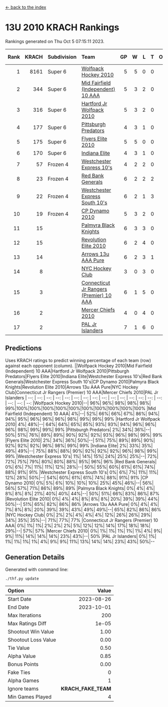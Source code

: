 [<- back to the index](readme.md)
# 13U 2010 KRACH Rankings
Rankings generated on Thu Oct  5 07:15:11 2023.

Rank|KRACH|Subdivision|Team|GP|W|L|T|OTW|OTL|SoS|Exp Wins|Win Diff
---:|---:|:---|:---|---:|---:|---:|---:|---:|---:|---:|---:|---:
1|8161|Super 6|[Wolfpack Hockey 2010](https://gamesheetstats.com/seasons/3664/teams/140960/schedule)|5|5|0|0|0|0|223|5.8|-0.0
2|344|Super 6|[Mid Fairfield (Independent) 10 AAA](https://gamesheetstats.com/seasons/3664/teams/140956/schedule)|5|3|2|0|0|0|2735|3.8|-0.0
3|316|Super 6|[Hartford Jr Wolfpack 2010](https://gamesheetstats.com/seasons/3664/teams/140957/schedule)|5|3|2|0|0|0|2734|3.8|-0.0
4|177|Super 6|[Pittsburgh Predators](https://gamesheetstats.com/seasons/3664/teams/140974/schedule)|4|3|1|0|0|0|74|3.9|0.0
5|175|Super 6|[Flyers Elite 2010](https://gamesheetstats.com/seasons/3664/teams/140963/schedule)|5|5|0|0|0|0|4|5.9|0.0
6|170|Super 6|[Indiana Elite](https://gamesheetstats.com/seasons/3664/teams/144350/schedule)|4|3|1|0|0|0|75|3.9|0.0
7|57|Frozen 4|[Westchester Express 10's](https://gamesheetstats.com/seasons/3664/teams/140967/schedule)|4|2|2|0|0|0|138|2.8|-0.0
8|23|Frozen 4|[Red Bank Generals](https://gamesheetstats.com/seasons/3664/teams/140962/schedule)|6|2|2|2|0|1|93|3.9|0.0
9|22|Frozen 4|[Westchester Express South 10's](https://gamesheetstats.com/seasons/3664/teams/140971/schedule)|6|2|1|3|0|0|59|4.4|0.0
10|19|Frozen 4|[CP Dynamo 2010](https://gamesheetstats.com/seasons/3664/teams/140968/schedule)|5|3|2|0|0|0|59|3.9|0.0
11|15||[Palmyra Black Knights](https://gamesheetstats.com/seasons/3664/teams/140973/schedule)|6|3|3|0|0|0|13|3.9|0.0
12|15||[Revolution Elite 2010](https://gamesheetstats.com/seasons/3664/teams/140975/schedule)|6|2|4|0|0|0|1221|2.9|0.0
13|14||[Arrows 13u AAA Pure](https://gamesheetstats.com/seasons/3664/teams/140965/schedule)|6|2|3|1|0|0|26|3.3|-0.0
14|8||[NYC Hockey Club](https://gamesheetstats.com/seasons/3664/teams/140966/schedule)|3|0|3|0|0|0|174|0.9|0.0
15|3||[Connecticut Jr Rangers (Premier) 10 AAA](https://gamesheetstats.com/seasons/3664/teams/140958/schedule)|6|1|5|0|0|0|99|1.9|0.0
16|2||[Mercer Chiefs 2010](https://gamesheetstats.com/seasons/3664/teams/140964/schedule)|4|0|4|0|0|0|46|0.9|0.0
17|2||[PAL Jr Islanders](https://gamesheetstats.com/seasons/3664/teams/140969/schedule)|7|1|6|0|0|0|13|1.9|0.0

## Predictions
Uses KRACH ratings to predict winning percentage of each team (row) against each opponent (column).
||Wolfpack Hockey 2010|Mid Fairfield (Independent) 10 AAA|Hartford Jr Wolfpack 2010|Pittsburgh Predators|Flyers Elite 2010|Indiana Elite|Westchester Express 10's|Red Bank Generals|Westchester Express South 10's|CP Dynamo 2010|Palmyra Black Knights|Revolution Elite 2010|Arrows 13u AAA Pure|NYC Hockey Club|Connecticut Jr Rangers (Premier) 10 AAA|Mercer Chiefs 2010|PAL Jr Islanders
| --: | --: | --: | --: | --: | --: | --: | --: | --: | --: | --: | --: | --: | --: | --: | --: | --: | --: 
|Wolfpack Hockey 2010|--| 96%| 96%| 98%| 98%| 98%| 99%|100%|100%|100%|100%|100%|100%|100%|100%|100%|100%
|Mid Fairfield (Independent) 10 AAA|  4%|--| 52%| 66%| 66%| 67%| 86%| 94%| 94%| 95%| 96%| 96%| 96%| 98%| 99%| 99%| 99%
|Hartford Jr Wolfpack 2010|  4%| 48%|--| 64%| 64%| 65%| 85%| 93%| 93%| 94%| 96%| 96%| 96%| 98%| 99%| 99%| 99%
|Pittsburgh Predators|  2%| 34%| 36%|--| 50%| 51%| 76%| 89%| 89%| 90%| 92%| 92%| 93%| 96%| 98%| 99%| 99%
|Flyers Elite 2010|  2%| 34%| 36%| 50%|--| 51%| 75%| 89%| 89%| 90%| 92%| 92%| 92%| 96%| 98%| 99%| 99%
|Indiana Elite|  2%| 33%| 35%| 49%| 49%|--| 75%| 88%| 88%| 90%| 92%| 92%| 92%| 96%| 98%| 99%| 99%
|Westchester Express 10's|  1%| 14%| 15%| 24%| 25%| 25%|--| 72%| 72%| 75%| 79%| 80%| 80%| 88%| 95%| 96%| 96%
|Red Bank Generals|  0%|  6%|  7%| 11%| 11%| 12%| 28%|--| 50%| 55%| 60%| 61%| 61%| 74%| 88%| 91%| 91%
|Westchester Express South 10's|  0%|  6%|  7%| 11%| 11%| 12%| 28%| 50%|--| 54%| 60%| 61%| 61%| 74%| 88%| 91%| 91%
|CP Dynamo 2010|  0%|  5%|  6%| 10%| 10%| 10%| 25%| 45%| 46%|--| 56%| 56%| 57%| 71%| 86%| 89%| 89%
|Palmyra Black Knights|  0%|  4%|  4%|  8%|  8%|  8%| 21%| 40%| 40%| 44%|--| 50%| 51%| 66%| 83%| 86%| 87%
|Revolution Elite 2010|  0%|  4%|  4%|  8%|  8%|  8%| 20%| 39%| 39%| 44%| 50%|--| 51%| 65%| 82%| 86%| 86%
|Arrows 13u AAA Pure|  0%|  4%|  4%|  7%|  8%|  8%| 20%| 39%| 39%| 43%| 49%| 49%|--| 65%| 82%| 86%| 86%
|NYC Hockey Club|  0%|  2%|  2%|  4%|  4%|  4%| 12%| 26%| 26%| 29%| 34%| 35%| 35%|--| 71%| 77%| 77%
|Connecticut Jr Rangers (Premier) 10 AAA|  0%|  1%|  1%|  2%|  2%|  2%|  5%| 12%| 12%| 14%| 17%| 18%| 18%| 29%|--| 57%| 57%
|Mercer Chiefs 2010|  0%|  1%|  1%|  1%|  1%|  1%|  4%|  9%|  9%| 11%| 14%| 14%| 14%| 23%| 43%|--| 50%
|PAL Jr Islanders|  0%|  1%|  1%|  1%|  1%|  1%|  4%|  9%|  9%| 11%| 13%| 14%| 14%| 23%| 43%| 50%|--

## Generation Details

Generated with command line:
```
./thf.py update
```

| Option | Value |
| :----- | ----: |
| Start Date | 2023-08-26 |
| End Date | 2023-10-01 |
| Max Iterations | 200 |
| Max Ratings Diff | 1e-05 |
| Shootout Win Value | 1.00 |
| Shootout Loss Value | 0.00 |
| Tie Value | 0.50 |
| Alpha Value | 0.85 |
| Bonus Points | 0.00 |
| Fake Ties | 0 |
| Alpha Games | 1 |
| Ignore teams | __KRACH_FAKE_TEAM__ |
| Min Games Played | 4 |

